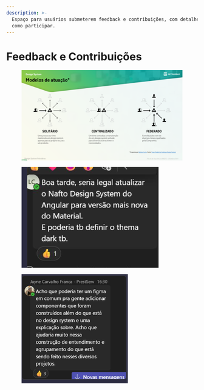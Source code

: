 ```yaml
---
description: >-
  Espaço para usuários submeterem feedback e contribuições, com detalhes sobre
  como participar.
---
```


# Feedback e Contribuições

<figure><img src="../.gitbook/assets/image (1) (1) (1).png" alt=""><figcaption></figcaption></figure>

<figure><img src="../.gitbook/assets/image (1) (1) (1) (1).png" alt=""><figcaption></figcaption></figure>



<figure><img src="../.gitbook/assets/image (38).png" alt=""><figcaption></figcaption></figure>

